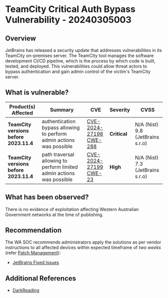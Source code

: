 # TeamCity Critical Auth Bypass Vulnerability - 20240305003

## Overview

JetBrains has released a security update that addresses vulnerabilities in its TeamCity on-premises server. The TeamCity tool manages the software development CI/CD pipeline, which is the process by which code is built, tested, and deployed. This vulnerabilities could allow threat actors to bypass authentication and gain admin control of the victim's TeamCity server.

## What is vulnerable?

| Product(s) Affected                    | Summary                                                               | CVE                                                                                                                               | Severity     | CVSS                                  |
| -------------------------------------- | --------------------------------------------------------------------- | --------------------------------------------------------------------------------------------------------------------------------- | ------------ | ------------------------------------- |
| **TeamCity versions before 2023.11.4** | authentication bypass allowing to perform admin actions was possible  | [CVE-2024-27198](https://nvd.nist.gov/vuln/detail/CVE-2024-27198) <br> [CWE-288](https://cwe.mitre.org/data/definitions/288.html) | **Critical** | N/A (Nist) <br> 9.8 (JetBrains s.r.o) |
| **TeamCity versions before 2023.11.4** | path traversal allowing to perform limited admin actions was possible | [CVE-2024-27199](https://nvd.nist.gov/vuln/detail/CVE-2024-27199) <br> [CWE-23](https://cwe.mitre.org/data/definitions/23.html)   | **High**     | N/A (Nist) <br> 7.3 (JetBrains s.r.o) |

## What has been observed?

There is no evidence of exploitation affecting Western Australian Government networks at the time of publishing.

## Recommendation

The WA SOC recommends administrators apply the solutions as per vendor instructions to all affected devices within expected timeframe of *two weeks* (refer [Patch Management](../guidelines/patch-management.md)):

- [JetBrains Fixed Issues](https://www.jetbrains.com/privacy-security/issues-fixed/)

## Additional References

- [DarkReading](https://www.darkreading.com/application-security/critical-teamcity-bugs-endanger-software-supply-chain)
